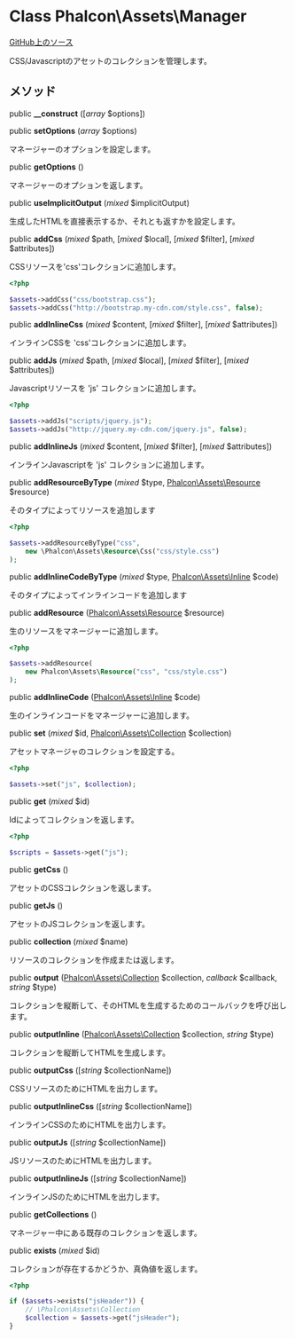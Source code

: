 # Class **Phalcon\\Assets\\Manager**

<a href="https://github.com/phalcon/cphalcon/blob/master/phalcon/assets/manager.zep" class="btn btn-default btn-sm">GitHub上のソース</a>

CSS/Javascriptのアセットのコレクションを管理します。

## メソッド

public **__construct** ([*array* $options])

public **setOptions** (*array* $options)

マネージャーのオプションを設定します。

public **getOptions** ()

マネージャーのオプションを返します。

public **useImplicitOutput** (*mixed* $implicitOutput)

生成したHTMLを直接表示するか、それとも返すかを設定します。

public **addCss** (*mixed* $path, [*mixed* $local], [*mixed* $filter], [*mixed* $attributes])

CSSリソースを'css'コレクションに追加します。

```php
<?php

$assets->addCss("css/bootstrap.css");
$assets->addCss("http://bootstrap.my-cdn.com/style.css", false);

```

public **addInlineCss** (*mixed* $content, [*mixed* $filter], [*mixed* $attributes])

インラインCSSを 'css'コレクションに追加します。

public **addJs** (*mixed* $path, [*mixed* $local], [*mixed* $filter], [*mixed* $attributes])

Javascriptリソースを 'js' コレクションに追加します。

```php
<?php

$assets->addJs("scripts/jquery.js");
$assets->addJs("http://jquery.my-cdn.com/jquery.js", false);

```

public **addInlineJs** (*mixed* $content, [*mixed* $filter], [*mixed* $attributes])

インラインJavascriptを 'js' コレクションに追加します。

public **addResourceByType** (*mixed* $type, [Phalcon\Assets\Resource](/en/3.2/api/Phalcon_Assets_Resource) $resource)

そのタイプによってリソースを追加します

```php
<?php

$assets->addResourceByType("css",
    new \Phalcon\Assets\Resource\Css("css/style.css")
);

```

public **addInlineCodeByType** (*mixed* $type, [Phalcon\Assets\Inline](/en/3.2/api/Phalcon_Assets_Inline) $code)

そのタイプによってインラインコードを追加します

public **addResource** ([Phalcon\Assets\Resource](/en/3.2/api/Phalcon_Assets_Resource) $resource)

生のリソースをマネージャーに追加します。

```php
<?php

$assets->addResource(
    new Phalcon\Assets\Resource("css", "css/style.css")
);

```

public **addInlineCode** ([Phalcon\Assets\Inline](/en/3.2/api/Phalcon_Assets_Inline) $code)

生のインラインコードをマネージャーに追加します。

public **set** (*mixed* $id, [Phalcon\Assets\Collection](/en/3.2/api/Phalcon_Assets_Collection) $collection)

アセットマネージャのコレクションを設定する。

```php
<?php

$assets->set("js", $collection);

```

public **get** (*mixed* $id)

Idによってコレクションを返します。

```php
<?php

$scripts = $assets->get("js");

```

public **getCss** ()

アセットのCSSコレクションを返します。

public **getJs** ()

アセットのJSコレクションを返します。

public **collection** (*mixed* $name)

リソースのコレクションを作成または返します。

public **output** ([Phalcon\Assets\Collection](/en/3.2/api/Phalcon_Assets_Collection) $collection, *callback* $callback, *string* $type)

コレクションを縦断して、そのHTMLを生成するためのコールバックを呼び出します。

public **outputInline** ([Phalcon\Assets\Collection](/en/3.2/api/Phalcon_Assets_Collection) $collection, *string* $type)

コレクションを縦断してHTMLを生成します。

public **outputCss** ([*string* $collectionName])

CSSリソースのためにHTMLを出力します。

public **outputInlineCss** ([*string* $collectionName])

インラインCSSのためにHTMLを出力します。

public **outputJs** ([*string* $collectionName])

JSリソースのためにHTMLを出力します。

public **outputInlineJs** ([*string* $collectionName])

インラインJSのためにHTMLを出力します。

public **getCollections** ()

マネージャー中にある既存のコレクションを返します。

public **exists** (*mixed* $id)

コレクションが存在するかどうか、真偽値を返します。

```php
<?php

if ($assets->exists("jsHeader")) {
    // \Phalcon\Assets\Collection
    $collection = $assets->get("jsHeader");
}

```